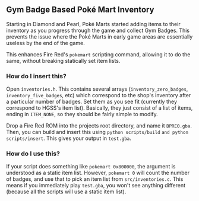 ## Gym Badge Based Poké Mart Inventory

Starting in Diamond and Pearl, Poké Marts started adding items to their inventory as you progress through the game and collect Gym Badges. This prevents the issue where the Poké Marts in early game areas are essentially useless by the end of the game.

This enhances Fire Red's `pokemart` scripting command, allowing it to do the same, without breaking statically set item lists.

### How do I insert this?

Open `inventories.h`. This contains several arrays (`inventory_zero_badges`, `inventory_five_badges`, etc) which correspond to the shop's inventory after a particular number of badges. Set them as you see fit (currently they correspond to HGSS's item list). Basically, they just consist of a list of items, ending in `ITEM_NONE`, so they should be fairly simple to modify.

Drop a Fire Red ROM into the projects root directory, and name it `BPRE0.gba`. Then, you can build and insert this using `python scripts/build` `and python scripts/insert`. This gives your output in `test.gba`.

### How do I use this?

If your script does something like `pokemart 0x800000`, the argument is understood as a static item list. However, `pokemart 0` will count the number of badges, and use that to pick an item list from `src/inventories.c`. This means if you immediately play `test.gba`, you won't see anything different (because all the scripts will use a static item list).